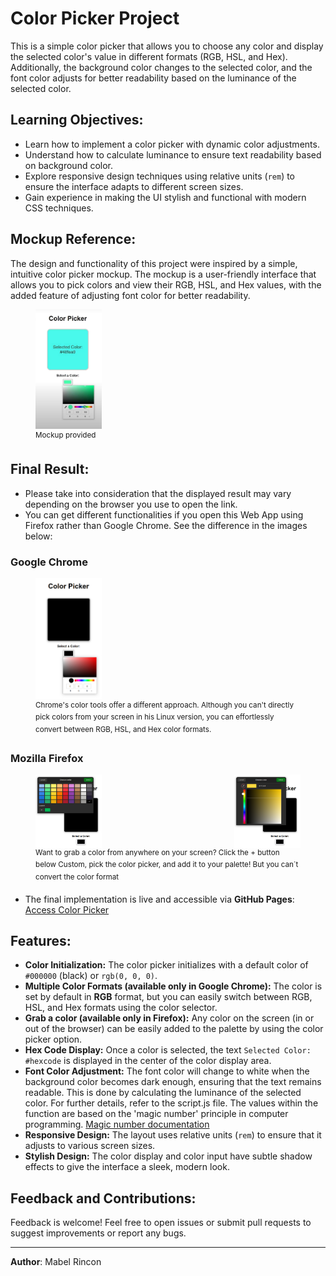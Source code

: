 # Color Picker Project

This is a simple color picker that allows you to choose any color and display the selected color's value in different formats (RGB, HSL, and Hex). Additionally, the background color changes to the selected color, and the font color adjusts for better readability based on the luminance of the selected color.

## Learning Objectives:

- Learn how to implement a color picker with dynamic color adjustments.
- Understand how to calculate luminance to ensure text readability based on background color.
- Explore responsive design techniques using relative units (`rem`) to ensure the interface adapts to different screen sizes.
- Gain experience in making the UI stylish and functional with modern CSS techniques.

## Mockup Reference:

The design and functionality of this project were inspired by a simple, intuitive color picker mockup. The mockup is a user-friendly interface that allows you to pick colors and view their RGB, HSL, and Hex values, with the added feature of adjusting font color for better readability.
<figure>
<img src="img/mockup-color-picker.png" alt="mockup-color-picker" style="width: 25%;"/>
<figcaption><sup>Mockup provided</sup></figcaption>
</figure>

## Final Result:

- Please take into consideration that the displayed result may vary depending on the browser you use to open the link.
- You can get different functionalities if you open this Web App using Firefox rather than Google Chrome. See the difference in the images below:

### Google Chrome

<figure>
<img src="img/chrome.png" alt="Google-Chrome" style="width: 25%;">
<figcaption><sup>Chrome's color tools offer a different approach. Although you can't directly pick colors from your screen in his Linux version, you can effortlessly convert between RGB, HSL, and Hex color formats.</sup></figcaption>
</figure>

### Mozilla Firefox
<figure>
<div style="display: flex; justify-content: space-between;">
  <img src="img/firefox-main.png" alt="Mozilla Firefox" style="width: 25%;"/>
 
 <img src="img/firefox-custom.png" alt="Mozilla Firefox" style="width: 25%;"/>
</div>
<figcaption><sup>Want to grab a color from anywhere on your screen? Click the + button below Custom, pick the color picker, and add it to your palette! But you can´t convert the color format</sup></figcaption>
</figure>

- The final implementation is live and accessible via **GitHub Pages**:
[Access Color Picker](https://mabelrincon.github.io/javascript-color-picker/)

## Features:

- **Color Initialization:** The color picker initializes with a default color of `#000000` (black) or `rgb(0, 0, 0)`.
- **Multiple Color Formats (available only in Google Chrome):** The color is set by default in **RGB** format, but you can easily switch between RGB, HSL, and Hex formats using the color selector.
- **Grab a color (available only in Firefox):** Any color on the screen (in or out of the browser) can be easily added to the palette by using the color picker option.
- **Hex Code Display:** Once a color is selected, the text `Selected Color: #hexcode` is displayed in the center of the color display area.
- **Font Color Adjustment:** The font color will change to white when the background color becomes dark enough, ensuring that the text remains readable. This is done by calculating the luminance of the selected color. For further details, refer to the script.js file. The values within the function are based on the 'magic number' principle in computer programming. [Magic number documentation](https://en.wikipedia.org/wiki/Magic_number_(programming))
- **Responsive Design:** The layout uses relative units (`rem`) to ensure that it adjusts to various screen sizes.
- **Stylish Design:** The color display and color input have subtle shadow effects to give the interface a sleek, modern look.

## Feedback and Contributions:

Feedback is welcome! Feel free to open issues or submit pull requests to suggest improvements or report any bugs.



------

**Author**: Mabel Rincon

